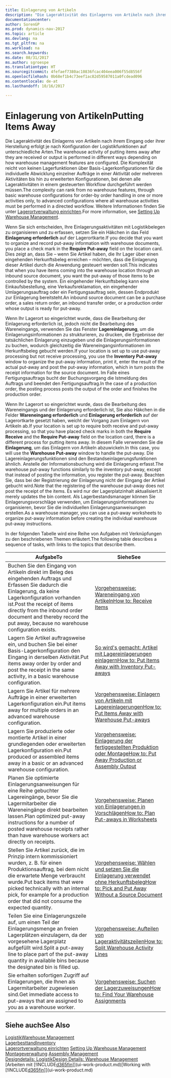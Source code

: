 ```yaml
---
title: Einlagerung von Artikeln
description: "Die Lageraktivität des Einlagerns von Artikeln nach ihrem Eingang oder ihrer Herstellung erfolgt je nach Konfiguration der Logistikfunktionen auf unterschiedliche Arten."
documentationcenter: 
author: SorenGP
ms.prod: dynamics-nav-2017
ms.topic: article
ms.devlang: na
ms.tgt_pltfrm: na
ms.workload: na
ms.search.keywords: 
ms.date: 08/31/2017
ms.author: sgroespe
ms.translationtype: HT
ms.sourcegitcommit: 4fefaef7380ac10836fcac404eea006f55d8556f
ms.openlocfilehash: 0b68ef1b4c73eef1ac82d59587011a0fcdead096
ms.contentlocale: de-at
ms.lasthandoff: 10/16/2017

---
```

# <a name="putting-items-away"></a><span data-ttu-id="00837-103">Einlagerung von Artikeln</span><span class="sxs-lookup"><span data-stu-id="00837-103">Putting Items Away</span></span>
<span data-ttu-id="00837-104">Die Lageraktivität des Einlagerns von Artikeln nach ihrem Eingang oder ihrer Herstellung erfolgt je nach Konfiguration der Logistikfunktionen auf unterschiedliche Arten.</span><span class="sxs-lookup"><span data-stu-id="00837-104">The warehouse activity of putting items away after they are received or output is performed in different ways depending on how warehouse management features are configured.</span></span> <span data-ttu-id="00837-105">Die Komplexität reicht von keinen Lagerfunktionen über Basis-Lagerkonfigurationen für die individuelle Abwicklung einzelner Aufträge in einer Aktivität oder mehreren Aktivitäten bis hin zu erweiterten Konfigurationen, bei denen alle Lageraktivitäten in einem gesteuerten Workflow durchgeführt werden müssen.</span><span class="sxs-lookup"><span data-stu-id="00837-105">The complexity can rank from no warehouse features, through basic warehouse configurations for order-by order handling in one or more activities only, to advanced configurations where all warehouse activities must be performed in a directed workflow.</span></span> <span data-ttu-id="00837-106">Weitere Informationen finden Sie unter [Lagerortverwaltung einrichten](warehouse-setup-warehouse.md).</span><span class="sxs-lookup"><span data-stu-id="00837-106">For more information, see [Setting Up Warehouse Management](warehouse-setup-warehouse.md).</span></span>

<span data-ttu-id="00837-107">Wenn Sie sich entscheiden, Ihre Einlagerungsaktivitäten mit Logistikbelegen zu organisieren und zu erfassen, setzen Sie ein Häkchen in das Feld **Einlagerung erforderlich** auf der Lagerortkarte.</span><span class="sxs-lookup"><span data-stu-id="00837-107">If you decide that you want to organize and record put-away information with warehouse documents, you place a check mark in the **Require Put-away** field on the location card.</span></span> <span data-ttu-id="00837-108">Dies zeigt an, dass Sie – wenn Sie Artikel haben, die Ihr Lager über einen eingehenden Herkunftsbeleg erreichen – möchten, dass die Einlagerung dieser Artikel durch die Anwendung gesteuert werden soll.</span><span class="sxs-lookup"><span data-stu-id="00837-108">This indicates that when you have items coming into the warehouse location through an inbound source document, you want the put-away of those items to be controlled by the system.</span></span> <span data-ttu-id="00837-109">Ein eingehender Herkunftsbeleg kann eine Einkaufsbestellung, eine Verkaufsreklamation, ein eingehender Umlagerungsauftrag oder ein Fertigungsauftrag sein, dessen Endprodukt zur Einlagerung bereitsteht.</span><span class="sxs-lookup"><span data-stu-id="00837-109">An inbound source document can be a purchase order, a sales return order, an inbound transfer order, or a production order whose output is ready for put-away.</span></span>  

<span data-ttu-id="00837-110">Wenn Ihr Lagerort so eingerichtet wurde, dass die Bearbeitung der Einlagerung erforderlich ist, jedoch nicht die Bearbeitung des Wareneingangs, verwenden Sie das Fenster **Lagereinlagerung**, um die Einlagerungsinformationen zu strukturieren, zu drucken, die Ergebnisse der tatsächlichen Einlagerung einzugeben und die Einlagerungsinformationen zu buchen, wodurch gleichzeitig die Wareneingangsinformationen im Herkunftsbeleg gebucht werden.</span><span class="sxs-lookup"><span data-stu-id="00837-110">If your location is set up to use put-away processing but not receive processing, you use the **Inventory Put-away** window to organize the put-away information, print it, enter the result of the actual put-away and post the put-away information, which in turn posts the receipt information for the source document.</span></span> <span data-ttu-id="00837-111">Im Falle eines Fertigungsauftrags bucht der Buchungsvorgang die Istmeldung des Auftrags und beendet den Fertigungsauftrag.</span><span class="sxs-lookup"><span data-stu-id="00837-111">In the case of a production order, the posting process posts the output of the order and finishes the production order.</span></span>

<span data-ttu-id="00837-112">Wenn Ihr Lagerort so eingerichtet wurde, dass die Bearbeitung des Wareneingangs und der Einlagerung erforderlich ist, Sie also Häkchen in die Felder **Wareneingang erforderlich** und **Einlagerung erforderlich** auf der Lagerortkarte gesetzt haben, weicht der Vorgang zum Einlagern von Artikeln ab.</span><span class="sxs-lookup"><span data-stu-id="00837-112">If your location is set up to require both receive and put-away processing, so that you have placed check marks in both the **Require Receive** and the **Require Put-away** field on the location card, there is a different process for putting items away.</span></span> <span data-ttu-id="00837-113">In diesem Falle verwenden Sie die **Einlagerung**, um das Einlagern von Artikeln abzuwickeln.</span><span class="sxs-lookup"><span data-stu-id="00837-113">In this case, you will use the **Warehouse Put-away** window to handle the put-away.</span></span> <span data-ttu-id="00837-114">Die Lagereinlagerungsfunktionen sind den Bestandseinlagerungsfunktionen ähnlich. Anstelle der Informationsbuchung wird die Einlagerung erfasst.</span><span class="sxs-lookup"><span data-stu-id="00837-114">The warehouse put-away functions similarly to the inventory put-away, except that instead of posting the information, you register the put-away.</span></span> <span data-ttu-id="00837-115">Beachten Sie, dass bei der Registrierung der Einlagerung nicht der Eingang der Artikel gebucht wird.</span><span class="sxs-lookup"><span data-stu-id="00837-115">Note that the registering of the warehouse put-away does not post the receipt of the items.</span></span> <span data-ttu-id="00837-116">Es wird nur der Lagerplatzinhalt aktualisiert.</span><span class="sxs-lookup"><span data-stu-id="00837-116">It merely updates the bin content.</span></span> <span data-ttu-id="00837-117">Als Lagerbestandsmanager können Sie Einlagerungsvorschläge verwenden, um Einlagerungsinformationen zu organisieren, bevor Sie die individuellen Einlagerungsanweisungen erstellen.</span><span class="sxs-lookup"><span data-stu-id="00837-117">As a warehouse manager, you can use a put-away worksheets to organize put-away information before creating the individual warehouse put-away instructions.</span></span>

<span data-ttu-id="00837-118">In der folgenden Tabelle wird eine Reihe von Aufgaben mit Verknüpfungen zu den beschriebenen Themen erläutert.</span><span class="sxs-lookup"><span data-stu-id="00837-118">The following table describes a sequence of tasks, with links to the topics that describe them.</span></span>   

|<span data-ttu-id="00837-119">**Aufgabe**</span><span class="sxs-lookup"><span data-stu-id="00837-119">**To**</span></span>|<span data-ttu-id="00837-120">**Siehe**</span><span class="sxs-lookup"><span data-stu-id="00837-120">**See**</span></span>|  
|------------|-------------|  
|<span data-ttu-id="00837-121">Buchen Sie den Eingang von Artikeln direkt im Beleg des eingehenden Auftrags und Erfassen Sie dadurch die Einlagerung, da keine Lagerkonfiguration vorhanden ist.</span><span class="sxs-lookup"><span data-stu-id="00837-121">Post the receipt of items directly from the inbound order document and thereby record the put away, because no warehouse configuration exists.</span></span>|[<span data-ttu-id="00837-122">Vorgehensweise: Wareneingang von Artikeln</span><span class="sxs-lookup"><span data-stu-id="00837-122">How to: Receive Items</span></span>](warehouse-how-receive-items.md)|  
|<span data-ttu-id="00837-123">Lagern Sie Artikel auftragsweise ein, und buchen Sie bei einer Basis-Lagerkonfiguration den Eingang in derselben Aktivität.</span><span class="sxs-lookup"><span data-stu-id="00837-123">Put items away order by order and post the receipt in the same activity, in a basic warehouse configuration.</span></span>|[<span data-ttu-id="00837-124">So wird's gemacht: Artikel mit Lagereinlagerungen einlagern</span><span class="sxs-lookup"><span data-stu-id="00837-124">How to: Put Items Away with Inventory Put-aways</span></span>](warehouse-how-to-put-items-away-with-inventory-put-aways.md)|  
|<span data-ttu-id="00837-125">Lagern Sie Artikel für mehrere Aufträge in einer erweiterten Lagerkonfiguration ein.</span><span class="sxs-lookup"><span data-stu-id="00837-125">Put items away for multiple orders in an advanced warehouse configuration.</span></span>|[<span data-ttu-id="00837-126">Vorgehensweise: Einlagern von Artikeln mit Lagereinlagerungen</span><span class="sxs-lookup"><span data-stu-id="00837-126">How to: Put Items Away with Warehouse Put-aways</span></span>](warehouse-how-to-put-items-away-with-warehouse-put-aways.md)|  
|<span data-ttu-id="00837-127">Lagern Sie produzierte oder montierte Artikel in einer grundlegenden oder erweiterten Lagerkonfiguration ein.</span><span class="sxs-lookup"><span data-stu-id="00837-127">Put produced or assembled items away in a basic or an advanced warehouse configuration.</span></span>|[<span data-ttu-id="00837-128">Vorgehensweise: Einlagerung der fertiggestellten Produktion oder Montage</span><span class="sxs-lookup"><span data-stu-id="00837-128">How to: Put Away Production or Assembly Output</span></span>](warehouse-how-to-put-away-production-output.md)|
|<span data-ttu-id="00837-129">Planen Sie optimierte Einlagerungsanweisungen für eine Reihe gebuchter Lagereingänge, bevor Sie die Lagermitarbeiter die Wareneingänge direkt bearbeiten lassen.</span><span class="sxs-lookup"><span data-stu-id="00837-129">Plan optimized put-away instructions for a number of posted warehouse receipts rather than have warehouse workers act directly on receipts.</span></span>|[<span data-ttu-id="00837-130">Vorgehensweise: Planen von Einlagerungen in Vorschlägen</span><span class="sxs-lookup"><span data-stu-id="00837-130">How to: Plan Put-aways in Worksheets</span></span>](warehouse-how-to-plan-put-aways-in-worksheets.md)|  
|<span data-ttu-id="00837-131">Stellen Sie Artikel zurück, die im Prinzip intern kommissioniert wurden, z. B. für einen Produktionsauftrag, bei dem nicht die erwartete Menge verbraucht wurde.</span><span class="sxs-lookup"><span data-stu-id="00837-131">Put back items that were picked technically with an internal pick, for example for a production order that did not consume the expected quantity.</span></span>|[<span data-ttu-id="00837-132">Vorgehensweise: Wählen und setzen Sie die Einlagerung verwendet ohne Herkunftsbeleg</span><span class="sxs-lookup"><span data-stu-id="00837-132">How to: Pick and Put Away Without a Source Document</span></span>](warehouse-how-to-create-put-aways-from-internal-put-aways.md)|
|<span data-ttu-id="00837-133">Teilen Sie eine Einlagerungszeile auf, um einen Teil der Einlagerungsmenge an freien Lagerplätzen einzulagern, da der vorgesehene Lagerplatz aufgefüllt wird.</span><span class="sxs-lookup"><span data-stu-id="00837-133">Split a put-away line to place part of the put-away quantity in available bins because the designated bin is filled up.</span></span>|[<span data-ttu-id="00837-134">Vorgehensweise: Aufteilen von Lageraktivitätszeilen</span><span class="sxs-lookup"><span data-stu-id="00837-134">How to: Split Warehouse Activity Lines</span></span>](warehouse-how-to-split-warehouse-activity-lines.md)|
|<span data-ttu-id="00837-135">Sie erhalten sofortigen Zugriff auf Einlagerungen, die Ihnen als Lagermitarbeiter zugewiesen sind.</span><span class="sxs-lookup"><span data-stu-id="00837-135">Get immediate access to put-aways that are assigned to you as a warehouse worker.</span></span>|[<span data-ttu-id="00837-136">Vorgehensweise: Suchen der Lagerzuweisungen</span><span class="sxs-lookup"><span data-stu-id="00837-136">How to: Find Your Warehouse Assignments</span></span>](warehouse-how-to-find-your-warehouse-assignments.md)|    

## <a name="see-also"></a><span data-ttu-id="00837-137">Siehe auch</span><span class="sxs-lookup"><span data-stu-id="00837-137">See Also</span></span>  
[<span data-ttu-id="00837-138">Logistik</span><span class="sxs-lookup"><span data-stu-id="00837-138">Warehouse Management</span></span>](warehouse-manage-warehouse.md)  
[<span data-ttu-id="00837-139">Lagerbesttand</span><span class="sxs-lookup"><span data-stu-id="00837-139">Inventory</span></span>](inventory-manage-inventory.md)  
<span data-ttu-id="00837-140">[Lagerortverwaltung einrichten](warehouse-setup-warehouse.md)   </span><span class="sxs-lookup"><span data-stu-id="00837-140">[Setting Up Warehouse Management](warehouse-setup-warehouse.md)   </span></span>  
<span data-ttu-id="00837-141">[Montageverwaltung](assembly-assemble-items.md)  </span><span class="sxs-lookup"><span data-stu-id="00837-141">[Assembly Management](assembly-assemble-items.md)  </span></span>  
[<span data-ttu-id="00837-142">Designdetails: Logistik</span><span class="sxs-lookup"><span data-stu-id="00837-142">Design Details: Warehouse Management</span></span>](design-details-warehouse-management.md)  
<span data-ttu-id="00837-143">[Arbeiten mit [!INCLUDE[d365fin](includes/d365fin_md.md)]](ui-work-product.md)</span><span class="sxs-lookup"><span data-stu-id="00837-143">[Working with [!INCLUDE[d365fin](includes/d365fin_md.md)]](ui-work-product.md)</span></span>  

